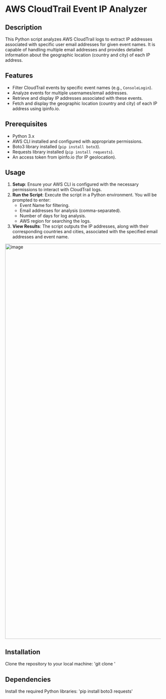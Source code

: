 # AWS CloudTrail Event IP Analyzer

## Description
This Python script analyzes AWS CloudTrail logs to extract IP addresses associated with specific user email addresses for given event names. It is capable of handling multiple email addresses and provides detailed information about the geographic location (country and city) of each IP address.

## Features
- Filter CloudTrail events by specific event names (e.g., `ConsoleLogin`).
- Analyze events for multiple usernames/email addresses.
- Retrieve and display IP addresses associated with these events.
- Fetch and display the geographic location (country and city) of each IP address using ipinfo.io.

## Prerequisites
- Python 3.x
- AWS CLI installed and configured with appropriate permissions.
- Boto3 library installed (`pip install boto3`).
- Requests library installed (`pip install requests`).
- An access token from ipinfo.io (for IP geolocation).

## Usage
1. **Setup**: Ensure your AWS CLI is configured with the necessary permissions to interact with CloudTrail logs.
2. **Run the Script**: Execute the script in a Python environment. You will be prompted to enter:
   - Event Name for filtering.
   - Email addresses for analysis (comma-separated).
   - Number of days for log analysis.
   - AWS region for searching the logs.
3. **View Results**: The script outputs the IP addresses, along with their corresponding countries and cities, associated with the specified email addresses and event name.

<img width="1280" alt="image" src="https://github.com/dvinskikh/aws-console-logins-analyzer/assets/102820548/4c010847-62ec-4b37-92ed-51be59f4b0fd">

## Installation
Clone the repository to your local machine: 'git clone <repository-url>'

## Dependencies
Install the required Python libraries: 'pip install boto3 requests'
